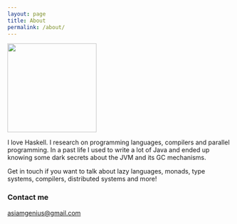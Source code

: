 ```yaml
---
layout: page
title: About
permalink: /about/
---
```


<img src="https://scontent-lht6-1.cdninstagram.com/vp/f52ae3592ed2919469fa93836298c3b3/5B459658/t51.2885-15/e35/12394072_508480052659859_1126277562_n.jpg" width="200" height="200" />

I love Haskell. I research on programming languages, compilers and parallel programming. In a past life I used to write a lot of Java and ended up knowing some dark secrets about the JVM and its GC mechanisms. 

Get in touch if you want to talk about lazy languages, monads, type systems, compilers, distributed systems and more!

### Contact me

[asiamgenius@gmail.com](mailto:asiamgenius@gmail.com)
